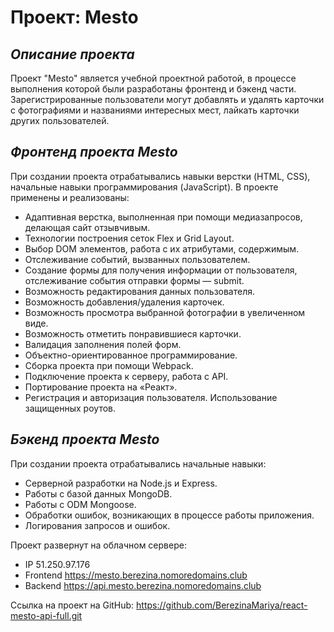 # Проект: Mesto
## _Описание проекта_  
Проект "Mesto" является учебной проектной работой, в процессе выполнения которой были разработаны фронтенд и бэкенд части.
Зарегистрированные пользователи могут добавлять и удалять карточки с фотографиями и названиями интересных мест, лайкать карточки других пользователей.

## _Фронтенд проекта Mesto_ 
При создании проекта отрабатывались навыки верстки (HTML, CSS), начальные навыки программирования (JavaScript).
В проекте применены и реализованы:
* Адаптивная верстка, выполненная при помощи медиазапросов, делающая сайт отзывчивым.  
* Технологии построения сеток Flex и Grid Layout.
* Выбор DOM элементов, работа с их атрибутами, содержимым.
* Отслеживание событий, вызванных пользователем.
* Создание формы для получения информации от пользователя, отслеживание события отправки формы — submit.
* Возможность редактирования данных пользователя.
* Возможность добавления/удаления карточек.
* Возможность просмотра выбранной фотографии в увеличенном виде.
* Возможность отметить понравившиеся карточки.
* Валидация заполнения полей форм.
* Объектно-ориентированное программирование.
* Сборка проекта при помощи Webpack.
* Подключение проекта к серверу, работа с API.
* Портирование проекта на «Реакт».
* Регистрация и авторизация пользователя. Использование защищенных роутов.

## _Бэкенд проекта Mesto_ 
При создании проекта отрабатывались начальные навыки:  
* Серверной разработки на Node.js и Express.
* Работы с базой данных MongoDB.
* Работы с ODM Mongoose.
* Обработки ошибок, возникающих в процессе работы приложения.
* Логирования запросов и ошибок.

Проект развернут на облачном сервере:
* IP 51.250.97.176
* Frontend https://mesto.berezina.nomoredomains.club
* Backend https://api.mesto.berezina.nomoredomains.club

Ссылка на проект на GitHub: https://github.com/BerezinaMariya/react-mesto-api-full.git